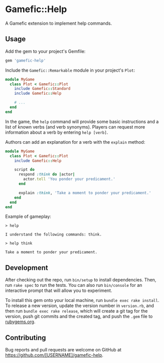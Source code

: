 # Gamefic::Help

A Gamefic extension to implement help commands.

## Usage

Add the gem to your project's Gemfile:

```ruby
gem 'gamefic-help'
```

Include the `Gamefic::Remarkable` module in your project's `Plot`:

```ruby
module MyGame
  class Plot < Gamefic::Plot
    include Gamefic::Standard
    include Gamefic::Help

    # ...
  end
end
```

In the game, the `help` command will provide some basic instructions and a list of known verbs (and verb synonyms). Players can request more information about a verb by entering `help [verb]`.

Authors can add an explanation for a verb with the `explain` method:

```ruby
module MyGame
  class Plot < Gamefic::Plot
    include Gamefic::Help

    script do
      respond :think do |actor|
        actor.tell 'You ponder your predicament.'
      end

      explain :think, 'Take a moment to ponder your predicament.'
    end
  end
end
```

Example of gameplay:

    > help

    I understand the following commands: think.

    > help think

    Take a moment to ponder your predicament.

## Development

After checking out the repo, run `bin/setup` to install dependencies. Then, run `rake spec` to run the tests. You can also run `bin/console` for an interactive prompt that will allow you to experiment.

To install this gem onto your local machine, run `bundle exec rake install`. To release a new version, update the version number in `version.rb`, and then run `bundle exec rake release`, which will create a git tag for the version, push git commits and the created tag, and push the `.gem` file to [rubygems.org](https://rubygems.org).

## Contributing

Bug reports and pull requests are welcome on GitHub at https://github.com/[USERNAME]/gamefic-help.
